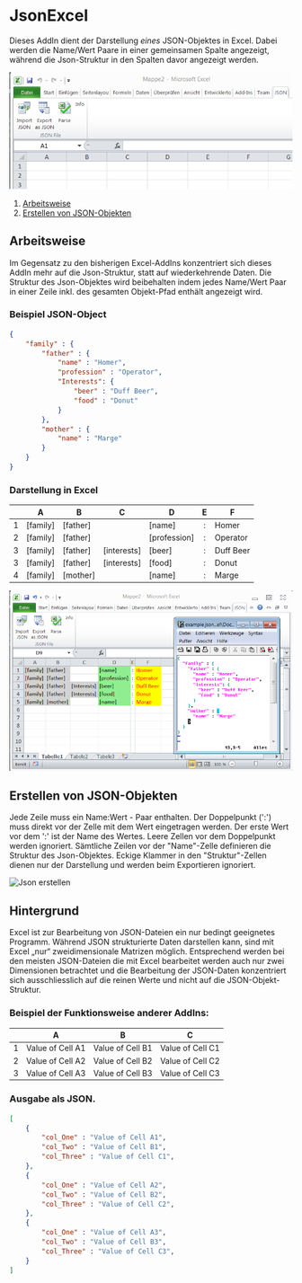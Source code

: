 # JsonExcel
Dieses AddIn dient der Darstellung *eines* JSON-Objektes in Excel.
Dabei werden die Name/Wert Paare in einer gemeinsamen Spalte angezeigt, während die Json-Struktur in den Spalten davor angezeigt werden.

![JsonExcel Ribbon](https://raw.githubusercontent.com/diogenes25/JsonExcel_AddIn/master/Doc/images/JsonExcelRibbon.PNG)


1. [Arbeitsweise](##arbeitsweise)
2. [Erstellen von JSON-Objekten](##Erstellen_von_JSON-Objekten)

## Arbeitsweise
Im Gegensatz zu den bisherigen Excel-AddIns konzentriert sich dieses AddIn mehr auf die Json-Struktur, statt auf wiederkehrende Daten.
Die Struktur des Json-Objektes wird beibehalten indem jedes Name/Wert Paar in einer Zeile inkl. des gesamten Objekt-Pfad enthält angezeigt wird.

### Beispiel JSON-Object
```json
{
	"family" : {
		"father" : {
			"name" : "Homer",
			"profession" : "Operator",
			"Interests": {
				"beer" : "Duff Beer",
				"food" : "Donut"
			}
		},
		"mother" : {
			"name" : "Marge"
		}
	}
}
```
### Darstellung in Excel

|   |   A    |   B    |      C    |    D       | E |   F     |
|---|--------|--------|-----------|------------|:-:|---------|
| 1 |[family]|[father]|           |[name]      | : |Homer    |
| 2 |[family]|[father]|           |[profession]| : |Operator |
| 3 |[family]|[father]|[interests]|[beer]      | : |Duff Beer|
| 3 |[family]|[father]|[interests]|[food]      | : |Donut    |
| 4 |[family]|[mother]|           |[name]      | : |Marge    |

![Excel vs. Json view](https://raw.githubusercontent.com/diogenes25/JsonExcel_AddIn/master/Doc/images/ExcelAndVim.PNG)

## Erstellen von JSON-Objekten
Jede Zeile muss ein Name:Wert - Paar enthalten.
Der Doppelpunkt (':') muss direkt vor der Zelle mit dem Wert eingetragen werden.
Der erste Wert vor dem ':' ist der Name des Wertes. Leere Zellen vor dem Doppelpunkt werden ignoriert.
Sämtliche Zeilen vor der "Name"-Zelle definieren die Struktur des Json-Objektes.
Eckige Klammer in den "Struktur"-Zellen dienen nur der Darstellung und werden beim Exportieren ignoriert.


![Json erstellen](https://raw.githubusercontent.com/diogenes25/JsonExcel_AddIn/master/Doc/JsonExcel/Video/MP4/JsonExcelExport2.gif)

## Hintergrund
Excel ist zur Bearbeitung von JSON-Dateien ein nur bedingt geeignetes Programm.
Während JSON strukturierte Daten darstellen kann, sind mit Excel „nur“ zweidimensionale Matrizen möglich.
Entsprechend werden bei den meisten JSON-Dateien die mit Excel bearbeitet werden auch nur zwei Dimensionen betrachtet und die Bearbeitung der JSON-Daten konzentriert sich ausschliesslich auf die reinen Werte und nicht auf die JSON-Objekt-Struktur.

### Beispiel der Funktionsweise anderer AddIns:

|   |   A    |   B    |      C    |
|---|:------:|:------:|:---------:|
| 1 |Value of Cell A1|Value of Cell B1|Value of Cell C1|
| 2 |Value of Cell A2|Value of Cell B2|Value of Cell C2|
| 3 |Value of Cell A3|Value of Cell B3|Value of Cell C3|

### Ausgabe als JSON.

```json
[
	{
		"col_One" : "Value of Cell A1",
		"col_Two" : "Value of Cell B1",
		"col_Three" : "Value of Cell C1",
	},
	{
		"col_One" : "Value of Cell A2",
		"col_Two" : "Value of Cell B2",
		"col_Three" : "Value of Cell C2",
	},
	{
		"col_One" : "Value of Cell A3",
		"col_Two" : "Value of Cell B3",
		"col_Three" : "Value of Cell C3",
	}
]
``` 
